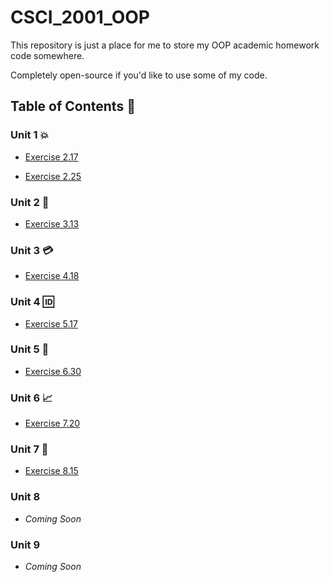# CSCI_2001_OOP

This repository is just a place for me to store my OOP academic homework code somewhere.

Completely open-source if you'd like to use some of my code.

## Table of Contents :floppy_disk:

### Unit 1 :boom:

- [Exercise 2.17](src/Unit%201/exercise02_17)

- [Exercise 2.25](src/Unit%201/exercise02_25)

### Unit 2 :bust_in_silhouette:

- [Exercise 3.13](src/Unit%202/exercise03_13)

### Unit 3 :credit_card:

- [Exercise 4.18](src/Unit%203/exercise04_18)

### Unit 4 :id:

- [Exercise 5.17](src/Unit%204/exercise05_17)

### Unit 5 :speak_no_evil:

- [Exercise 6.30](src/Unit%205/exercise06_30)

### Unit 6 :chart_with_upwards_trend:

- [Exercise 7.20](src/Unit%206/exercise07_20)

### Unit 7 :calendar:

- [Exercise 8.15](src/Unit%207/exercise08_15)

### Unit 8

- _Coming Soon_

### Unit 9

- _Coming Soon_
